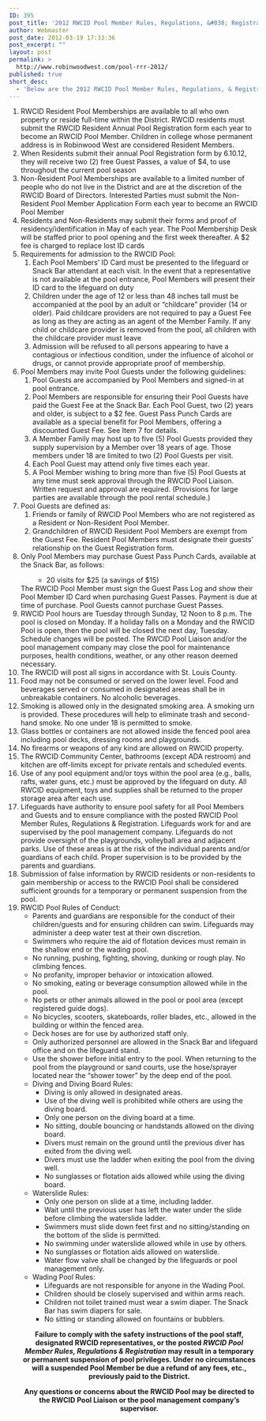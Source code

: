 ```yaml
---
ID: 395
post_title: '2012 RWCID Pool Member Rules, Regulations, &#038; Registration'
author: Webmaster
post_date: 2012-03-19 17:33:36
post_excerpt: ""
layout: post
permalink: >
  http://www.robinwoodwest.com/pool-rrr-2012/
published: true
short_desc:
  - 'Below are the 2012 RWCID Pool Member Rules, Regulations, & Registration....'
---
```

<ol class="number">
<li>RWCID Resident Pool Memberships are available to all who own property or reside full-time within the District. RWCID residents must submit the RWCID Resident Annual Pool Registration form each year to become an RWCID Pool Member. Children in college whose permanent address is in Robinwood West are considered Resident Members.</li>
<li>When Residents submit their annual Pool Registration form by 6.10.12, they will receive two (2) free Guest Passes, a value of $4, to use throughout the current pool season</li>
<li>Non-Resident Pool Memberships are available to a limited number of people who do not live in the District and are at the discretion of the RWCID Board of Directors. Interested Parties must submit the Non-Resident Pool Member Application Form each year to become an RWCID Pool Member</li>
<li>Residents and Non-Residents may submit their forms and proof of residency/identification in May of each year. The Pool Membership Desk will be staffed prior to pool opening and the first week thereafter. A $2 fee is charged to replace lost ID cards</li>
<li>Requirements for admission to the RWCID Pool:
<ol class="letter"><li>Each Pool Members’ ID Card must be presented to the lifeguard or Snack Bar attendant at each visit. In the event that a representative is not available at the pool entrance, Pool Members will present their ID card to the lifeguard on duty</li>
<li>Children under the age of 12 or less than 48 inches tall must be accompanied at the pool by an adult or “childcare” provider (14 or older). Paid childcare providers are not required to pay a Guest Fee as long as they are acting as an agent of the Member Family. If any child or childcare provider is removed from the pool, all children with the childcare provider must leave</li>
<li>Admission will be refused to all persons appearing to have a contagious or infectious condition, under the influence of alcohol or drugs, or cannot provide appropriate proof of membership.</li>
</ol></li>
<li>Pool Members may invite Pool Guests under the following guidelines:
<ol class="letter"><li>Pool Guests are accompanied by Pool Members and signed-in at pool entrance.</li>
<li>Pool Members are responsible for ensuring their Pool Guests have paid the Guest Fee at the Snack Bar. Each Pool Guest, two (2) years and older, is subject to a $2 fee. Guest Pass Punch Cards are available as a special benefit for Pool Members, offering a discounted Guest Fee. See Item 7 for details.</li>
<li>A Member Family may host up to five (5) Pool Guests provided they supply supervision by a Member over 18 years of age. Those members under 18 are limited to two (2) Pool Guests per visit.</li>
<li>Each Pool Guest may attend only five times each year.</li>
<li>A Pool Member wishing to bring more than five (5) Pool Guests at any time must seek approval through the RWCID Pool Liaison. Written request and approval are required. (Provisions for large parties are available through the pool rental schedule.)</li>
</ol></li>
<li>Pool Guests are defined as:
<ol class="letter"><li>Friends or family of RWCID Pool Members who are not registered as a Resident or Non-Resident Pool Member.</li>
<li>Grandchildren of RWCID Resident Pool Members are exempt from the Guest Fee. Resident Pool Members must designate their guests’ relationship on the Guest Registration form.</li>
</ol></li>
<li><span>Only Pool Members may purchase Guest Pass Punch Cards, available at the Snack Bar, as follows:<ul style="margin-left:2em;"><li>20 visits for $25 (a savings of $15)</li></ul>The RWCID Pool Member must sign the Guest Pass Log and show their Pool Member ID Card when purchasing Guest Passes. Payment is due at time of purchase. Pool Guests cannot purchase Guest Passes.</span></li>
<li>RWCID Pool hours are Tuesday through Sunday, 12 Noon to 8 p.m. The pool is closed on Monday. If a holiday falls on a Monday and the RWCID Pool is open, then the pool will be closed the next day, Tuesday. Schedule changes will be posted. The RWCID Pool Liaison and/or the pool management company may close the pool for maintenance purposes, health conditions, weather, or any other reason deemed necessary.</li>
<li>The RWCID will post all signs in accordance with St. Louis County.</li>
<li>Food may not be consumed or served on the lower level. Food and beverages served or consumed in designated areas shall be in unbreakable containers. No alcoholic beverages.</li>
<li>Smoking is allowed only in the designated smoking area. A smoking urn is provided. These procedures will help to eliminate trash and second-hand smoke. No one under 18 is permitted to smoke.</li>
<li>Glass bottles or containers are not allowed inside the fenced pool area including pool decks, dressing rooms and playgrounds.</li>
<li>No firearms or weapons of any kind are allowed on RWCID property.</li>
<li>The RWCID Community Center, bathrooms (except ADA restroom) and kitchen are off-limits except for private rentals and scheduled events.</li>
<li>Use of any pool equipment and/or toys within the pool area (e.g., balls, rafts, water guns, etc.) must be approved by the lifeguard on duty. All RWCID equipment, toys and supplies shall be returned to the proper storage area after each use.</li>
<li>Lifeguards have authority to ensure pool safety for all Pool Members and Guests and to ensure compliance with the posted RWCID Pool Member Rules, Regulations & Registration. Lifeguards work for and are supervised by the pool management company. Lifeguards do not provide oversight of the playgrounds, volleyball area and adjacent parks. Use of these areas is at the risk of the individual parents and/or guardians of each child. Proper supervision is to be provided by the parents and guardians.</li>
<li>Submission of false information by RWCID residents or non-residents to gain membership or access to the RWCID Pool shall be considered sufficient grounds for a temporary or permanent suspension from the pool.</li>
<li>RWCID Pool Rules of Conduct:
<ul>
<li>Parents and guardians are responsible for the conduct of their children/guests and for ensuring children can swim. Lifeguards may administer a deep water test at their own discretion.</li>
<li>Swimmers who require the aid of flotation devices must remain in the shallow end or the wading pool.</li>
<li>No running, pushing, fighting, shoving, dunking or rough play. No climbing fences.</li>
<li>No profanity, improper behavior or intoxication allowed.</li>
<li>No smoking, eating or beverage consumption allowed while in the pool.</li>
<li>No pets or other animals allowed in the pool or pool area (except registered guide dogs).</li>
<li>No bicycles, scooters, skateboards, roller blades, etc., allowed in the building or within the fenced area.</li>
<li>Deck hoses are for use by authorized staff only.</li>
<li>Only authorized personnel are allowed in the Snack Bar and lifeguard office and on the lifeguard stand.</li>
<li>Use the shower before initial entry to the pool. When returning to the pool from the playground or sand courts, use the hose/sprayer located near the “shower tower” by the deep end of the pool.</li>
<li>Diving and Diving Board Rules:
<ul class="disc"><li>Diving is only allowed in designated areas.</li>
<li>Use of the diving well is prohibited while others are using the diving board.</li>
<li>Only one person on the diving board at a time.</li>
<li>No sitting, double bouncing or handstands allowed on the diving board.</li>
<li>Divers must remain on the ground until the previous diver has exited from the diving well.</li>
<li>Divers must use the ladder when exiting the pool from the diving well.</li>
<li>No sunglasses or flotation aids allowed while using the diving board.</li>
</ul></li>
<li>Waterslide Rules:
<ul class="disc"><li>Only one person on slide at a time, including ladder.</li>
<li>Wait until the previous user has left the water under the slide before climbing the waterslide ladder.</li>
<li>Swimmers must slide down feet first and no sitting/standing on the bottom of the slide is permitted.</li>
<li>No swimming under waterslide allowed while in use by others.</li>
<li>No sunglasses or flotation aids allowed on waterslide.</li>
<li>Water flow valve shall be changed by the lifeguards or pool management only.</li>
</ul></li>
<li>Wading Pool Rules:
<ul class="disc"><li>Lifeguards are not responsible for anyone in the Wading Pool.</li>
<li>Children should be closely supervised and within arms reach.</li>
<li>Children not toilet trained must wear a swim diaper. The Snack Bar has swim diapers for sale.</li>
<li>No sitting or standing allowed on fountains or bubblers.</li>
</ul></li>
</ul></li>
<div style="text-align:center; font-weight:bold; padding-top: 1em;">Failure to comply with the safety instructions of the pool staff, designated RWCID representatives, or the posted <i>RWCID Pool Member Rules, Regulations & Registration</i> may result in a temporary or permanent suspension of pool privileges. Under no circumstances will a suspended Pool Member be due a refund of any fees, etc., previously paid to the District.</div><div style="text-align:center; font-weight:bold; padding-top: 1em;">Any questions or concerns about the RWCID Pool may be directed to the RWCID Pool Liaison or the pool management company’s supervisor.</div>
